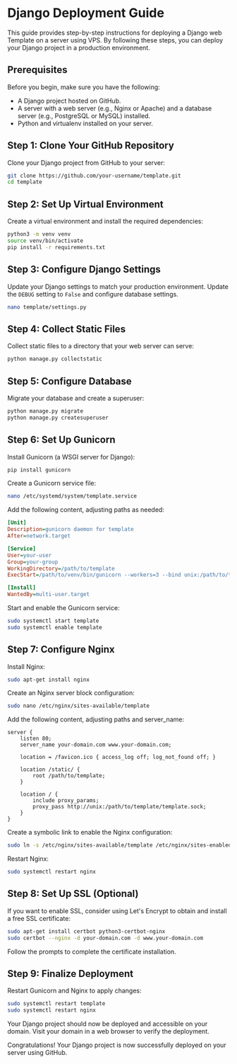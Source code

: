 # Django Deployment Guide

This guide provides step-by-step instructions for deploying a Django web Template on a server using VPS. By following these steps, you can deploy your Django project in a production environment.

## Prerequisites

Before you begin, make sure you have the following:

- A Django project hosted on GitHub.
- A server with a web server (e.g., Nginx or Apache) and a database server (e.g., PostgreSQL or MySQL) installed.
- Python and virtualenv installed on your server.

## Step 1: Clone Your GitHub Repository

Clone your Django project from GitHub to your server:

```bash
git clone https://github.com/your-username/template.git
cd template
```

## Step 2: Set Up Virtual Environment

Create a virtual environment and install the required dependencies:

```bash
python3 -m venv venv
source venv/bin/activate
pip install -r requirements.txt
```

## Step 3: Configure Django Settings

Update your Django settings to match your production environment. Update the `DEBUG` setting to `False` and configure database settings.

```bash
nano template/settings.py
```

## Step 4: Collect Static Files

Collect static files to a directory that your web server can serve:

```bash
python manage.py collectstatic
```

## Step 5: Configure Database

Migrate your database and create a superuser:

```bash
python manage.py migrate
python manage.py createsuperuser
```

## Step 6: Set Up Gunicorn

Install Gunicorn (a WSGI server for Django):

```bash
pip install gunicorn
```

Create a Gunicorn service file:

```bash
nano /etc/systemd/system/template.service
```

Add the following content, adjusting paths as needed:

```ini
[Unit]
Description=gunicorn daemon for template
After=network.target

[Service]
User=your-user
Group=your-group
WorkingDirectory=/path/to/template
ExecStart=/path/to/venv/bin/gunicorn --workers=3 --bind unix:/path/to/template/template.sock template.wsgi:application

[Install]
WantedBy=multi-user.target
```

Start and enable the Gunicorn service:

```bash
sudo systemctl start template
sudo systemctl enable template
```

## Step 7: Configure Nginx

Install Nginx:

```bash
sudo apt-get install nginx
```

Create an Nginx server block configuration:

```bash
sudo nano /etc/nginx/sites-available/template
```

Add the following content, adjusting paths and server_name:

```nginx
server {
    listen 80;
    server_name your-domain.com www.your-domain.com;

    location = /favicon.ico { access_log off; log_not_found off; }

    location /static/ {
        root /path/to/template;
    }

    location / {
        include proxy_params;
        proxy_pass http://unix:/path/to/template/template.sock;
    }
}
```

Create a symbolic link to enable the Nginx configuration:

```bash
sudo ln -s /etc/nginx/sites-available/template /etc/nginx/sites-enabled
```

Restart Nginx:

```bash
sudo systemctl restart nginx
```

## Step 8: Set Up SSL (Optional)

If you want to enable SSL, consider using Let's Encrypt to obtain and install a free SSL certificate:

```bash
sudo apt-get install certbot python3-certbot-nginx
sudo certbot --nginx -d your-domain.com -d www.your-domain.com
```

Follow the prompts to complete the certificate installation.

## Step 9: Finalize Deployment

Restart Gunicorn and Nginx to apply changes:

```bash
sudo systemctl restart template
sudo systemctl restart nginx
```

Your Django project should now be deployed and accessible on your domain. Visit your domain in a web browser to verify the deployment.

Congratulations! Your Django project is now successfully deployed on your server using GitHub.
